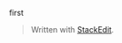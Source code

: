
first

> Written with [StackEdit](https://stackedit.io/).
<!--stackedit_data:
eyJoaXN0b3J5IjpbLTQyNDg5MjIwNF19
-->